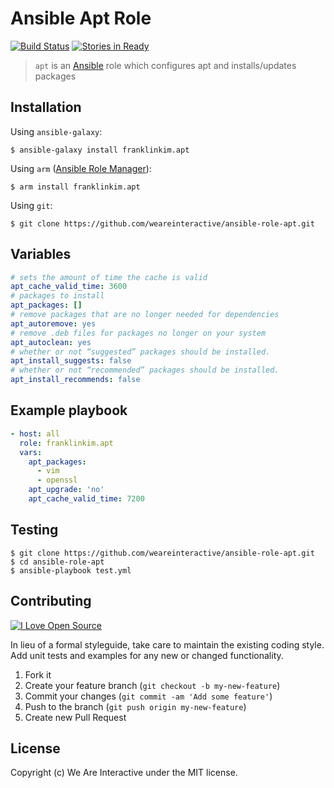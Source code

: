 # Ansible Apt Role

[![Build Status](https://travis-ci.org/weareinteractive/ansible-role-apt.png?branch=master)](https://travis-ci.org/weareinteractive/ansible-role-apt)
[![Stories in Ready](https://badge.waffle.io/weareinteractive/ansible-role-apt.svg?label=ready&title=Ready)](http://waffle.io/weareinteractive/ansible-role-apt)

> `apt` is an [Ansible](http://www.ansible.com) role which configures apt and installs/updates packages

## Installation

Using `ansible-galaxy`:

```
$ ansible-galaxy install franklinkim.apt
```

Using `arm` ([Ansible Role Manager](https://github.com/mirskytech/ansible-role-manager/)):

```
$ arm install franklinkim.apt
```

Using `git`:

```
$ git clone https://github.com/weareinteractive/ansible-role-apt.git
```

## Variables

```yml
# sets the amount of time the cache is valid
apt_cache_valid_time: 3600
# packages to install
apt_packages: []
# remove packages that are no longer needed for dependencies
apt_autoremove: yes
# remove .deb files for packages no longer on your system
apt_autoclean: yes
# whether or not “suggested” packages should be installed.
apt_install_suggests: false
# whether or not “recommended” packages should be installed.
apt_install_recommends: false
```

## Example playbook

```yml
- host: all
  role: franklinkim.apt
  vars:
    apt_packages:
      - vim
      - openssl
    apt_upgrade: 'no'
    apt_cache_valid_time: 7200 
```

## Testing

```
$ git clone https://github.com/weareinteractive/ansible-role-apt.git
$ cd ansible-role-apt
$ ansible-playbook test.yml
```

## Contributing
[![I Love Open Source](http://www.iloveopensource.io/images/logo-lightbg.png)](http://www.iloveopensource.io/projects/53da2bea87659fce66003fa9)

In lieu of a formal styleguide, take care to maintain the existing coding style. Add unit tests and examples for any new or changed functionality.

1. Fork it
2. Create your feature branch (`git checkout -b my-new-feature`)
3. Commit your changes (`git commit -am 'Add some feature'`)
4. Push to the branch (`git push origin my-new-feature`)
5. Create new Pull Request

## License
Copyright (c) We Are Interactive under the MIT license.

